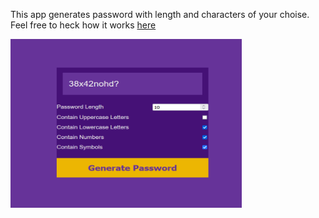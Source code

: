 This app generates password with length and characters of your choise. 
Feel free to heck how it works <a href="https://slavilpopcharov.github.io/Password-Generator/">here</a>

<img src="screenshot - 1.png" href="https://slavilpopcharov.github.io/Password-Generator/"  style="height:270px; width:370px">
